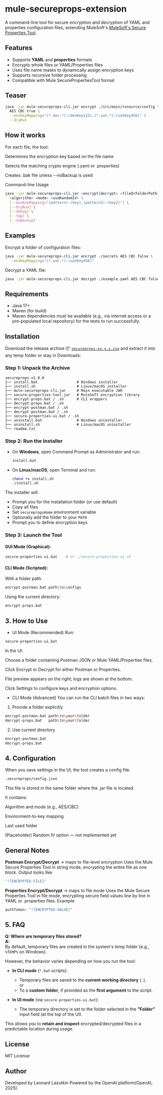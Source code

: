 # mule-secureprops-extension

A command-line tool for secure encryption and decryption of YAML and properties configuration files, extending MuleSoft's
[MuleSoft's Secure Properties Tool](https://docs.mulesoft.com/mule-runtime/latest/secure-configuration-properties).


## Features

- Supports **YAML** and **properties** formats
- Encrypts whole files or YAML/Properties files
- Uses file name masks to dynamically assign encryption keys
- Supports recursive folder processing
- Compatible with Mule SecurePropertiesTool format

## Teaser

```sh
java -jar mule-secureprops-cli.jar encrypt ./src/main/resource/config \
  AES CBC true \
  --envKeyMapping="(*.dev.*):(devKey123),(*.uat.*):(uatKey456)" \
  --dryRun
```

## How it works
For each file, the tool:

Determines the encryption key based on the file name

Selects the matching crypto engine (.yaml or .properties)

Creates .bak file unless --noBackup is used

Command-line Usage
```sh
java -jar mule-secureprops-cli.jar <encrypt|decrypt> <fileOrFolderPath> \
  <algorithm> <mode> <useRandomIV> \
  [--envKeyMapping="(pattern):(key),(pattern2):(key2)"] \
  [--dryRun] \
  [--debug] \
  [--tmp] \
  [--noBackup]
```


## Examples
Encrypt a folder of configuration files:
```sh
java -jar mule-secureprops-cli.jar encrypt ./secrets AES CBC false \
  --envKeyMapping="(*.uat.*):(uatKey456)"
```
Decrypt a YAML file:
```sh
java -jar mule-secureprops-cli.jar decrypt ./example.yaml AES CBC false
```



## Requirements
- Java 17+
- Maven (for build)
- Maven dependencies must be available (e.g., via internet access or a
  pre-populated local repository) for the tests to run successfully.

  

## Installation

Download the release archive 📦 [`secureprops-vx.y.z.zip`](https://github.com/lazhoff/mule-secureprops-cli/releases) and extract it into any temp folder or stay in Downloads:
 

### Step 1: Unpack the Archive

```
secureprops-v1.0.0
├── install.bat                  # Windows installer
├── install.sh                   # Linux/macOS installer
├── mule-secureprops-cli.jar     # Main executable JAR
├── secure-properties-tool.jar   # MuleSoft encryption library
├── encrypt-props.bat / .sh      # CLI wrappers
├── decrypt-props.bat / .sh
├── encrypt-postman.bat / .sh
├── decrypt-postman.bat / .sh
├── secure-properties-ui.bat / .sh
├── uninstall.bat                # Windows uninstaller
├── uninstall.sh                 # Linux/macOS uninstaller
└── readme.txt
```

### Step 2: Run the Installer

- On **Windows**, open Command Prompt as Administrator and run:
  ```bat
  install.bat
  ```

- On **Linux/macOS**, open Terminal and run:
  ```bash
  chmod +x install.sh
  ./install.sh
  ```

The installer will:
- Prompt you for the installation folder (or use default)
- Copy all files
- Set `securepropsHome` environment variable
- Optionally add the folder to your `PATH`
- Prompt you to define encryption keys

### Step 3: Launch the Tool

#### GUI Mode (Graphical):
```sh
secure-properties-ui.bat    # or ./secure-properties-ui.sh
```

#### CLI Mode (Scripted):

With a folder path:
```sh
encrypt-postman.bat path\to\configs
```

Using the current directory:
```sh
encrypt-props.bat
```


## 3. How to Use
- UI Mode (Recommended)
Run:

```sh
secure-properties-ui.bat
```

In the UI:

Choose a folder containing Postman JSON or Mule YAML/Properties files.

Click Encrypt or Decrypt for either Postman or Properties.

File preview appears on the right; logs are shown at the bottom.

Click Settings to configure keys and encryption options.

- CLI Mode (Advanced)
You can run the CLI batch files in two ways:

1. Provide a folder explicitly

```sh
encrypt-postman.bat path\to\your\folder
decrypt-props.bat   path\to\your\folder
```

2. Use current directory

```sh
encrypt-postman.bat
decrypt-props.bat
```

## 4. Configuration
When you save settings in the UI, the tool creates a config file:

```sh
.secureprops/config.json
```

This file is stored in the same folder where the .jar file is located.

It contains:

Algorithm and mode (e.g., AES/CBC)

Environment-to-key mapping

Last used folder

(Placeholder) Random IV option — not implemented yet



## General Notes
**Postman Encrypt/Decrypt** → maps to file-level encryption
Uses the Mule Secure Properties Tool in string mode, encrypting the entire file as one block.
Output looks like:

```sh
"![ENCRYPTED-FILE]"
```
**Properties Encrypt/Decrypt** → maps to file mode
Uses the Mule Secure Properties Tool in file mode, encrypting secure field values line by line in YAML or .properties files.
Example:

```sh
authToken: "![ENCRYPTED-VALUE]"
```


## 5. FAQ

**Q: Where are temporary files stored?**  
**A:**  
By default, temporary files are created in the system's temp folder (e.g., `%TEMP%` on Windows).

However, the behavior varies depending on how you run the tool:

- **In CLI mode** (`*.bat` scripts):  
  - Temporary files are saved to the **current working directory** (`.`),  
    or  
  - To a **custom folder**, if provided as the **first argument** to the script.

- **In UI mode** (via `secure-properties-ui.bat`):  
  - The temporary directory is set to the folder selected in the **"Folder"** input field (at the top of the UI).

This allows you to **retain and inspect** encrypted/decrypted files in a predictable location during usage.

## License
MIT License

## Author
Developed by Leonard Lazutkin
Powered by the OpenAI platform(OpenAI, 2025).

 
 